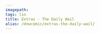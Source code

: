```yaml
---
imagepath:
tags: lin
title: Extras - The Daily Wail
alias: /dnwcomic/extras-the-daily-wail/
---
```

